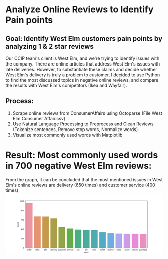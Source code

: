 # Analyze Online Reviews to Identify Pain points
## Goal: Identify West Elm customers pain points by analyzing 1 & 2 star reviews 
Our CCIP team's client is West Elm, and we're trying to identify issues with the company. There are online articles that address West Elm's issues with late deliveries. However, to substantiate these claims and decide whether West Elm's delivery is truly a problem to customer, I decided to use Python to find the most discussed topics in negative online reviews, and compare the results with West Elm's competitors (Ikea and Wayfair).
## Process:
1. Scrape online reviews from ConsumerAffairs using Octoparse (File West Elm Consumer Affair.csv)
2. Use Natural Language Processing to Preprocess and Clean Reviews (Tokenize sentences, Remove stop words, Normalize words)
3. Visualize most commonly used words with Matplotlib

# Result: Most commonly used words in 700 negative West Elm reviews:
From the graph, it can be concluded that the most mentioned issues in West Elm's online reviews are delivery (650 times) and customer service (400 times)
![alt text](https://github.com/nct1906/review-analysis/blob/main/West%20Elm%20consumer%20affair%20700.png?raw=true)
